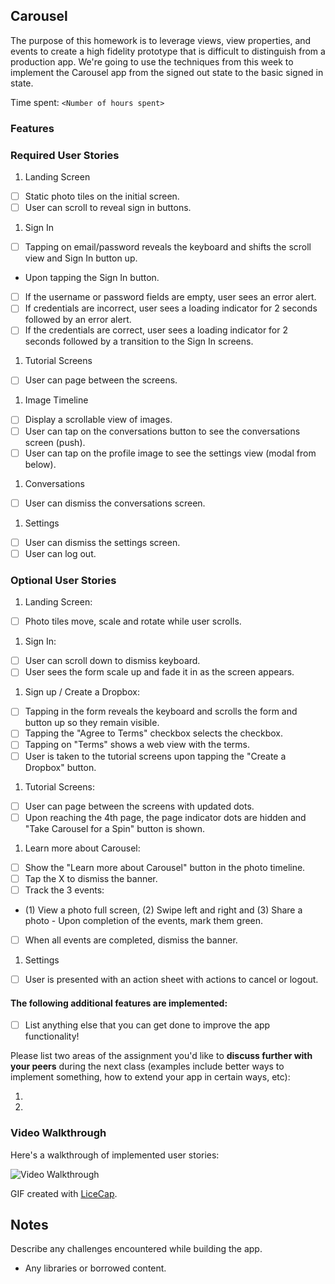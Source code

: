 ## Carousel

The purpose of this homework is to leverage views, view properties, and events to create a high fidelity prototype that is difficult to distinguish from a production app. We're going to use the techniques from this week to implement the Carousel app from the signed out state to the basic signed in state.

Time spent: `<Number of hours spent>`

### Features

### Required User Stories

1. Landing Screen
- [ ] Static photo tiles on the initial screen.
- [ ] User can scroll to reveal sign in buttons.
1. Sign In
- [ ] Tapping on email/password reveals the keyboard and shifts the scroll view and Sign In button up.
- Upon tapping the Sign In button.
- [ ] If the username or password fields are empty, user sees an error alert.
- [ ] If credentials are incorrect, user sees a loading indicator for 2 seconds followed by an error alert.
- [ ] If the credentials are correct, user sees a loading indicator for 2 seconds followed by a transition to the Sign In screens.
1. Tutorial Screens
- [ ] User can page between the screens.
1. Image Timeline
- [ ] Display a scrollable view of images.
- [ ] User can tap on the conversations button to see the conversations screen (push).
- [ ] User can tap on the profile image to see the settings view (modal from below).
1. Conversations
- [ ] User can dismiss the conversations screen.
1. Settings
- [ ] User can dismiss the settings screen.
- [ ] User can log out.

### Optional User Stories

1. Landing Screen:  
- [ ] Photo tiles move, scale and rotate while user scrolls.
1. Sign In:
- [ ] User can scroll down to dismiss keyboard.
- [ ] User sees the form scale up and fade it in as the screen appears.
1. Sign up / Create a Dropbox:
- [ ] Tapping in the form reveals the keyboard and scrolls the form and button up so they remain visible.
- [ ] Tapping the "Agree to Terms" checkbox selects the checkbox.
- [ ] Tapping on "Terms" shows a web view with the terms.
- [ ] User is taken to the tutorial screens upon tapping the "Create a Dropbox" button.
1. Tutorial Screens:
- [ ] User can page between the screens with updated dots.
- [ ] Upon reaching the 4th page, the page indicator dots are hidden and "Take Carousel for a Spin" button is shown.
1. Learn more about Carousel:
- [ ] Show the "Learn more about Carousel" button in the photo timeline.
- [ ] Tap the X to dismiss the banner.
- [ ] Track the 3 events:
- (1) View a photo full screen, (2) Swipe left and right and (3) Share a photo  - Upon completion of the events, mark them green.
- [ ] When all events are completed, dismiss the banner.
1. Settings
- [ ] User is presented with an action sheet with actions to cancel or logout.


#### The following **additional** features are implemented:

- [ ] List anything else that you can get done to improve the app functionality!

Please list two areas of the assignment you'd like to **discuss further with your peers** during the next class (examples include better ways to implement something, how to extend your app in certain ways, etc):

1. 
2. 

### Video Walkthrough 

Here's a walkthrough of implemented user stories:

<img src='http://i.imgur.com/link/to/your/gif/file.gif' title='Video Walkthrough' width='' alt='Video Walkthrough' />

GIF created with [LiceCap](http://www.cockos.com/licecap/).

## Notes

Describe any challenges encountered while building the app.

* Any libraries or borrowed content.
